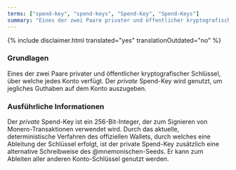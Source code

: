 ```yaml
---
terms: ["spend-key", "spend-keys", "Spend-Key", "Spend-Keys"]
summary: "Eines der zwei Paare privater und öffentlicher kryptografischer Schlüssel, über welche jedes Konto verfügt; der private Spend-Key wird genutzt, um jegliches Guthaben auf dem Konto auszugeben"
---
```


{% include disclaimer.html translated="yes" translationOutdated="no" %}
### Grundlagen

Eines der zwei Paare privater und öffentlicher kryptografischer Schlüssel, über welche jedes Konto verfügt. Der *private* Spend-Key wird genutzt, um jegliches Guthaben auf dem Konto auszugeben.

### Ausführliche Informationen

Der *private* Spend-Key ist ein 256-Bit-Integer, der zum Signieren von Monero-Transaktionen verwendet wird. Durch das aktuelle, deterministische Verfahren des offiziellen Wallets, durch welches eine Ableitung der Schlüssel erfolgt, ist der private Spend-Key zusätzlich eine alternative Schreibweise des @mnemonischen-Seeds. Er kann zum Ableiten aller anderen Konto-Schlüssel genutzt werden.

